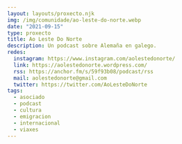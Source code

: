 ```yaml
---
layout: layouts/proxecto.njk
img: /img/comunidade/ao-leste-do-norte.webp
date: "2021-09-15"
type: proxecto
title: Ao Leste Do Norte
description: Un podcast sobre Alemaña en galego.
redes:
  instagram: https://www.instagram.com/aolestedonorte/
  link: https://aolestedonorte.wordpress.com/
  rss: https://anchor.fm/s/59f93b08/podcast/rss
  mail: aolestedonorte@gmail.com
  twitter: https://twitter.com/AoLesteDoNorte
tags:
  - asociado
  - podcast
  - cultura
  - emigracion
  - internacional
  - viaxes
---
```

